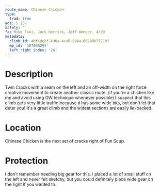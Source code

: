 ```yaml
---
route_name: Chinese Chicken
type:
  trad: true
yds: 5.10-
safety: ''
fa: Mike Tsoi, Jack Herrick, Jeff Wenger, 4/03
metadata:
  climb_id: 4bf4debf-496a-4ca5-998a-66789b77719f
  mp_id: '107408295'
  left_right_index: '26'
---
```

# Description
Twin Cracks with a seam on the left and an off-width on the right force creative movement to create another classic route. (if you're a chicken like me and avoid using OW technique whenever possible)  I suspect that this climb gets very little traffic because it has some wide bits, but don't let that deter you!  It's a great climb and the widest sections are easily lie-backed.

# Location
Chinese Chicken is the next set of cracks right of Fun Soup.

# Protection
I don't remember needing big gear for this.  I placed a lot of small stuff on the left and never felt sketchy, but you could definitely place wide gear on the right if you wanted to.
